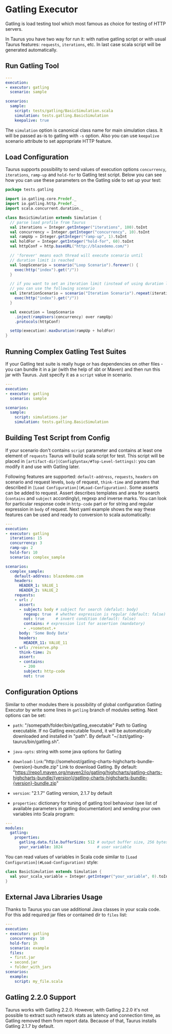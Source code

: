 # Gatling Executor

Gatling is load testing tool which most famous as choice for testing of HTTP servers.

In Taurus you have two way for run it: with native gatling script or with usual Taurus features: `requests`, `iterations`, etc. In last case scala script will be generated automatically.

## Run Gatling Tool

```yaml
---
execution:
- executor: gatling
  scenario: sample

scenarios:
  sample:
    script: tests/gatling/BasicSimulation.scala
    simulation: tests.gatling.BasicSimulation
    keepalive: true
```

The `simulation` option is canonical class name for main simulation class. It will be passed as-is to gatling with `-s` option.
Also you can use `keepalive` scenario attribute to set appropriate HTTP feature. 

## Load Configuration

Taurus supports possibility to send values of execution options `concurrency`, `iterations`, `ramp-up` and `hold-for` to Gatling test script. Below you can see how you can use these parameters on the Gatling side to set up your test:

```scala
package tests.gatling

import io.gatling.core.Predef._
import io.gatling.http.Predef._
import scala.concurrent.duration._

class BasicSimulation extends Simulation {
  // parse load profile from Taurus
  val iterations = Integer.getInteger("iterations", 100).toInt
  val concurrency = Integer.getInteger("concurrency", 10).toInt
  val rampUp = Integer.getInteger("ramp-up", 1).toInt
  val holdFor = Integer.getInteger("hold-for", 60).toInt
  val httpConf = http.baseURL("http://blazedemo.com/")

  // 'forever' means each thread will execute scenario until
  // duration limit is reached
  val loopScenario = scenario("Loop Scenario").forever() {
    exec(http("index").get("/"))
  }

  // if you want to set an iteration limit (instead of using duration limit),
  // you can use the following scenario
  val iterationScenario = scenario("Iteration Scenario").repeat(iterations) {
    exec(http("index").get("/"))
  }

  val execution = loopScenario
    .inject(rampUsers(concurrency) over rampUp)
    .protocols(httpConf)

  setUp(execution).maxDuration(rampUp + holdFor)
}
```

## Running Complex Gatling Test Suites

If your Gatling test suite is really huge or has dependencies on other files - you can bundle it in a jar (with the help of sbt or Maven) and then run this jar with Taurus. Just specify it as a `script` value in scenario.

```yaml
---
execution:
- executor: gatling
  scenario: sample

scenarios:
  sample:
    script: simulations.jar
    simulation: tests.gatling.BasicSimulation
```

## Building Test Script from Config

If your scenario don't contains `script` parameter and contains at least one element of `requests` Taurus will build scala script for test. This script will be placed in `[artifact-dir](ConfigSyntax/#Top-Level-Settings)`: you can modify it and use with Gatling later.

Following features are supported: `default-address`, `requests`, `headers` on scenario and request levels, `body` of request, `think-time` and params that described in `[Load Configuration](#Load-Configuration)`.
Some asserts can be added to request. Assert describes templates and area for search (`contains` and `subject` accordingly), regexp and inverse marks. You can look for particular response code in `http-code` part or for string and regular expression in `body` of request.
 Next yaml example shows the way these features can be used and ready to conversion to scala automatically:

```yaml
---
execution:
- executor: gatling
  iterations: 15
  concurrency: 3
  ramp-up: 2
  hold-for: 10
  scenario: complex_sample

scenarios:
  complex_sample:
    default-address: blazedemo.com
    headers:
      HEADER_1: VALUE_1
      HEADER_2: VALUE_2
    requests:
    - url: /
      assert:
      - subject: body # subject for search (defalut: body)
        regexp: true  # whether expression is regular (default: false)
        not: true     # invert condition (default: false)
        contains: # expression list for assertion (mandatory)
        - .+sometext.+  
      body: 'Some Body Data'
      headers:
        HEADER_11: VALUE_11
    - url: /reserve.php
      think-time: 2s
      assert:
      - contains:
        - 200
        subject: http-code
        not: true
```

## Configuration Options

 Similar to other modules there is possibility of global configuration Gatling Executor by write some lines in `gatling` branch of modules setting. Next options can be set:
 - `path`: "/somepath/folder/bin/gatling_executable"
    Path to Gatling executable.
    If no Gatling executable found, it will be automatically downloaded and installed in "path".
    By default "~/.bzt/gatling-taurus/bin/gatling.sh".

 - `java-opts`: string with some java options for Gatling

 - `download-link`:"http://somehost/gatling-charts-highcharts-bundle-{version}-bundle.zip"
    Link to download Gatling.
    By default: "https://repo1.maven.org/maven2/io/gatling/highcharts/gatling-charts-highcharts-bundle/{version}/gatling-charts-highcharts-bundle-{version}-bundle.zip"

 -  `version`: "2.1.7"
    Gatling version, 2.1.7 by default

 - `properties`: dictionary for tuning of gatling tool behaviour (see list of available parameters in gatling documentation) and sending your own variables into Scala program:

```yaml
---
modules:
  gatling:
    properties:
      gatling.data.file.bufferSize: 512 # output buffer size, 256 bytes by default
      your_variable: 1024               # user variable
```
You can read values of variables in Scala code similar to `[Load Configuration](#Load-Configuration)` style:

```scala
class BasicSimulation extends Simulation {
  val your_scala_variable = Integer.getInteger("your_variable", 0).toInt
}
```

## External Java Libraries Usage

Thanks to Taurus you can use additional Java classes in your scala code. For this add required jar files or contained dir to `files` list:

```yaml
---
execution:
- executor: gatling
  concurrency: 10
  hold-for: 1h
  scenario: example
  files:
  - first.jar
  - second.jar
  - folder_with_jars
scenarios:
  example:
    script: my_file.scala
```

## Gatling 2.2.0 Support

Taurus works with Gatling 2.2.0. However, with Gatling 2.2.0 it's not possible to extract such network stats
as latency and connection time, as Gatling removed them from report data. Because of that, Taurus installs Gatling 2.1.7
by default.
